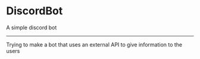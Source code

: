 # DiscordBot
A simple discord bot

--- 
Trying to make a bot that uses an external API to give information to the users
